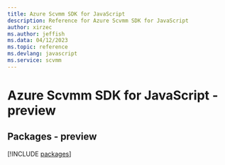 ```yaml
---
title: Azure Scvmm SDK for JavaScript
description: Reference for Azure Scvmm SDK for JavaScript
author: xirzec
ms.author: jeffish
ms.data: 04/12/2023
ms.topic: reference
ms.devlang: javascript
ms.service: scvmm
---
```

# Azure Scvmm SDK for JavaScript - preview
## Packages - preview
[!INCLUDE [packages](scvmm-index.md)]